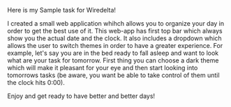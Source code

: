 Here is my Sample task for Wiredelta!

I created a small web application whihch allows you to organize your day in order to get the best use of it. This web-app has first top bar which always show you the actual date and the clock. It also includes a dropdown which allows the user to switch themes in order to have a greater experience. For example, let's say you are in the bed ready to fall asleep and want to look what are your task for tomorrow. First thing you can choose a dark theme which will make it pleasant for your eye and then start looking into tomorrows tasks (be aware, you want be able to take control of them until the clock hits 0:00).

Enjoy and get ready to have better and better days!